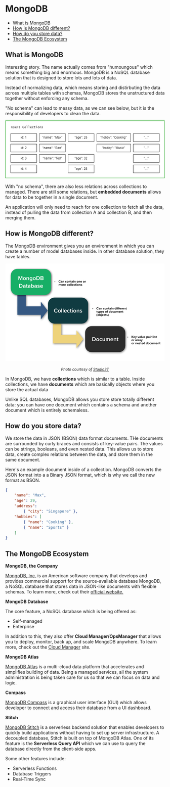 
# MongoDB 


- [What is MongoDB](#what-is-mongodb)
- [How is MongoDB different?](#how-is-mongodb-different)
- [How do you store data?](#how-do-you-store-data)
- [The MongoDB Ecosystem](#the-mongodb-ecosystem)



## What is MongoDB

Interesting story. The name actually comes from "humoungous" which means something big and enormous. MongoDB is a NoSQL database solution that is designed to store lots and lots of data.

Instead of normalizing data, which means storing and distirbuting the data across multiple tables with schemas, MongoDB stores the unstructured data together without enforcing any schema.

"No schema" can lead to messy data, as we can see below, but it is the responsibility of developers to clean the data.

<p align=center>
<img src="../../Images/mongodb.png">
</p>

With "no schema", there are also less relations across collections to managed. There are still some relations, but **embedded documents** allows for data to be together in a single document. 

An application will only need to reach for one collection to fetch all the data, instead of pulling the data from collection A and collection B, and then merging them.

## How is MongoDB different?

The MongoDB environment gives you an environment in which you can create a number of model databases inside. In other database solution, they have tables.

<p align=center>
<img src="../../Images/01db-mongodbbasics.png">
</p>

*<center><small>Photo courtesy of [Studio3T](https://studio3t.com/academy/lessons/mongodb-basics/)</small></center>*

In MongoDB, we have **collections** which is similar to a table. Inside collections, we have **documents** which are basically objects where you store the actual data

Unlike SQL databases, MongoDB allows you store store totally different data: you can have one document which contains a schema and another document which is entirely schemaless.

## How do you store data?

We store the data in JSON (BSON) data format documents. THe documents are surrounded by curly braces and consists of key-value pairs. The values can be strings, booleans, and even nested data. This allows us to store data, create complex relations between the data, and store them in the same document.

Here's an example document inside of a collection. MongoDB converts the JSON format into a a Binary JSON format, which is why we call the new format as BSON.

```json 
{
    "name": "Max",
    "age": 29,
    "address":
        { "city": "Singapore" },
    "hobbies": [
        { "name": "Cooking" },
        { "name": "Sports" }
    ]
}
```

## The MongoDB Ecosystem

**MongoDB, the Company**

[MongoDB, Inc.](https://en.wikipedia.org/wiki/MongoDB_Inc.) is an American software company that develops and provides commercial support for the source-available database MongoDB, a NoSQL database that stores data in JSON-like documents with flexible schemas. To learn more, check out their [official website.](https://www.mongodb.com/company)

**MongoDB Database**

The core feature, a NoSQL database which is being offered as:

- Self-managed
- Enterprise

In addition to this, they also offer **Cloud Manager/OpsManager** that allows you to deploy, monitor, back up, and scale MongoDB anywhere. To learn more, check out the [Cloud Manager](https://www.mongodb.com/cloud/cloud-manager) site.

**MongoDB Atlas**

[MongoDB Atlas](https://www.mongodb.com/atlas) is a multi-cloud data platform that accelerates and simplifies building of data. Being a managed services, all the system administration is being taken care for us so that we can focus on data and logic.

**Compass**

[MongoDB Compass](https://www.mongodb.com/products/compass) is a graphical user interface (GUI) which allows developer to connect and access their database from a UI dashboard.

**Stitch**

[MongoDB Stitch](https://www.mongodb.com/collateral/mongodb-stitch-serverless-platform) is a serverless backend solution that enables developers to quickly build applications without having to set up server infrastructure. A decoupled database, Stitch is built on top of MongoDB Atlas. One of its feature is the **Serverless Query API** which we can use to query the database directly from the client-side apps.

Some other features include:

- Serverless Functions
- Database Triggers
- Real-Time Sync